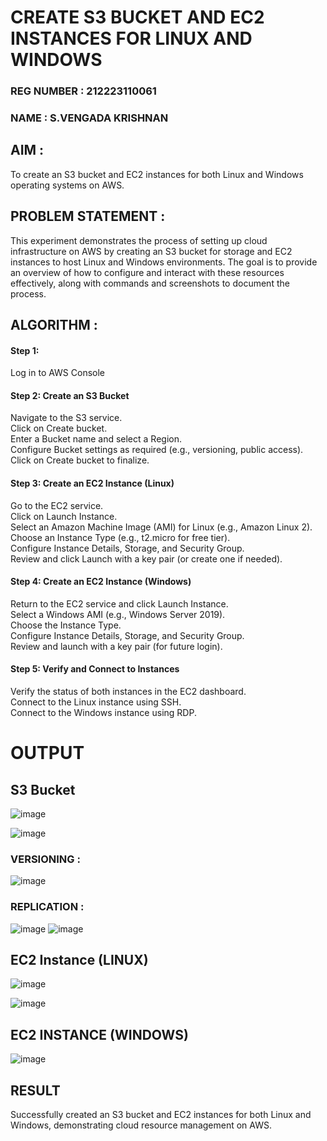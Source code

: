  # CREATE S3 BUCKET AND EC2 INSTANCES FOR LINUX AND WINDOWS
### REG NUMBER : 212223110061
### NAME : S.VENGADA KRISHNAN
## AIM :
To create an S3 bucket and EC2 instances for both Linux and Windows operating systems on AWS.

## PROBLEM STATEMENT :
This experiment demonstrates the process of setting up cloud infrastructure on AWS by creating an S3 bucket for storage and EC2 instances to host Linux and Windows environments. The goal is to provide an overview of how to configure and interact with these resources effectively, along with commands and screenshots to document the process.

## ALGORITHM :

#### Step 1:
Log in to AWS Console</br>

#### Step 2: Create an S3 Bucket</br>
Navigate to the S3 service.</br>
Click on Create bucket.</br>
Enter a Bucket name and select a Region.</br>
Configure Bucket settings as required (e.g., versioning, public access).</br>
Click on Create bucket to finalize.</br>

#### Step 3: Create an EC2 Instance (Linux)
Go to the EC2 service.</br>
Click on Launch Instance.</br>
Select an Amazon Machine Image (AMI) for Linux (e.g., Amazon Linux 2).</br>
Choose an Instance Type (e.g., t2.micro for free tier).</br>
Configure Instance Details, Storage, and Security Group.</br>
Review and click Launch with a key pair (or create one if needed).</br>

#### Step 4: Create an EC2 Instance (Windows)
Return to the EC2 service and click Launch Instance.</br>
Select a Windows AMI (e.g., Windows Server 2019).</br>
Choose the Instance Type.</br>
Configure Instance Details, Storage, and Security Group.</br>
Review and launch with a key pair (for future login).</br>

#### Step 5: Verify and Connect to Instances
Verify the status of both instances in the EC2 dashboard.</br>
Connect to the Linux instance using SSH.</br>
Connect to the Windows instance using RDP.</br>



# OUTPUT

## S3 Bucket

![image](https://github.com/user-attachments/assets/ab22adaa-b90c-4b9b-9d58-f32550a1d244)

![image](https://github.com/user-attachments/assets/b0a87fdc-6506-4b81-96f0-2a24564cee81)



### VERSIONING :
![image](https://github.com/user-attachments/assets/dfa9b7e1-aac8-4215-ade1-bd50e5dcf0f1)

### REPLICATION :
![image](https://github.com/user-attachments/assets/87045f2f-0da6-4abe-9ec3-6da670530a43)
![image](https://github.com/user-attachments/assets/2c37a75d-18f0-4f0e-9324-4235ec14c0ef)



## EC2 Instance (LINUX)
![image](https://github.com/user-attachments/assets/e746a824-8f66-4193-be57-e83e6b050a81)

![image](https://github.com/user-attachments/assets/60c08db4-e0e2-4fa1-afcd-7b33bf52c6d5)



## EC2 INSTANCE (WINDOWS)

![image](https://github.com/user-attachments/assets/60587143-1cca-4cd6-adda-ed5e316ac261)




## RESULT
 Successfully created an S3 bucket and EC2 instances for both Linux and Windows, demonstrating cloud resource management on AWS.


  
